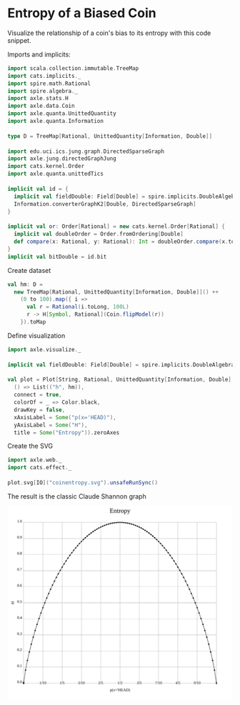# Entropy of a Biased Coin

Visualize the relationship of a coin's bias to its entropy with this code snippet.

Imports and implicits:

```scala mdoc:silent
import scala.collection.immutable.TreeMap
import cats.implicits._
import spire.math.Rational
import spire.algebra._
import axle.stats.H
import axle.data.Coin
import axle.quanta.UnittedQuantity
import axle.quanta.Information

type D = TreeMap[Rational, UnittedQuantity[Information, Double]]

import edu.uci.ics.jung.graph.DirectedSparseGraph
import axle.jung.directedGraphJung
import cats.kernel.Order
import axle.quanta.unittedTics

implicit val id = {
  implicit val fieldDouble: Field[Double] = spire.implicits.DoubleAlgebra
  Information.converterGraphK2[Double, DirectedSparseGraph]
}

implicit val or: Order[Rational] = new cats.kernel.Order[Rational] {
  implicit val doubleOrder = Order.fromOrdering[Double]
  def compare(x: Rational, y: Rational): Int = doubleOrder.compare(x.toDouble, y.toDouble)
}
implicit val bitDouble = id.bit
```

Create dataset

```scala mdoc
val hm: D =
  new TreeMap[Rational, UnittedQuantity[Information, Double]]() ++
    (0 to 100).map({ i =>
      val r = Rational(i.toLong, 100L)
      r -> H[Symbol, Rational](Coin.flipModel(r))
    }).toMap
```

Define visualization

```scala mdoc
import axle.visualize._

implicit val fieldDouble: Field[Double] = spire.implicits.DoubleAlgebra

val plot = Plot[String, Rational, UnittedQuantity[Information, Double], D](
  () => List(("h", hm)),
  connect = true,
  colorOf = _ => Color.black,
  drawKey = false,
  xAxisLabel = Some("p(x='HEAD)"),
  yAxisLabel = Some("H"),
  title = Some("Entropy")).zeroAxes
```

Create the SVG

```scala mdoc
import axle.web._
import cats.effect._

plot.svg[IO]("coinentropy.svg").unsafeRunSync()
```

The result is the classic Claude Shannon graph

![coin entropy](/tutorial/images/coinentropy.svg)

